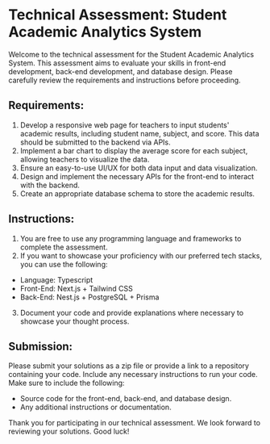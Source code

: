 # Technical Assessment: Student Academic Analytics System

Welcome to the technical assessment for the Student Academic Analytics System. This assessment aims to evaluate your skills in front-end development, back-end development, and database design. Please carefully review the requirements and instructions before proceeding.

## Requirements:

1. Develop a responsive web page for teachers to input students' academic results, including student name, subject, and score. This data should be submitted to the backend via APIs.
2. Implement a bar chart to display the average score for each subject, allowing teachers to visualize the data.
3. Ensure an easy-to-use UI/UX for both data input and data visualization.
4. Design and implement the necessary APIs for the front-end to interact with the backend.
5. Create an appropriate database schema to store the academic results.

## Instructions:

1. You are free to use any programming language and frameworks to complete the assessment.
2. If you want to showcase your proficiency with our preferred tech stacks, you can use the following:
  - Language: Typescript
  - Front-End: Next.js + Tailwind CSS
  - Back-End: Nest.js + PostgreSQL + Prisma
3. Document your code and provide explanations where necessary to showcase your thought process.

## Submission:

Please submit your solutions as a zip file or provide a link to a repository containing your code. Include any necessary instructions to run your code. Make sure to include the following:

- Source code for the front-end, back-end, and database design.
- Any additional instructions or documentation.
  
Thank you for participating in our technical assessment. We look forward to reviewing your solutions. Good luck!
